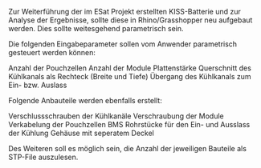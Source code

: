 Zur Weiterführung der im ESat Projekt erstellten KISS-Batterie und zur Analyse der Ergebnisse, sollte diese in Rhino/Grasshopper neu aufgebaut werden.
Dies sollte weitesgehend parametrisch sein.

Die folgenden Eingabeparameter sollen vom Anwender parametrisch gesteuert werden können:

Anzahl der Pouchzellen
Anzahl der Module
Plattenstärke
Querschnitt des Kühlkanals als Rechteck (Breite und Tiefe)
Übergang des Kühlkanals zum Ein- bzw. Auslass


Folgende Anbauteile werden ebenfalls erstellt:

Verschlussschrauben der Kühlkanäle
Verschraubung der Module
Verkabelung der Pouchzellen
BMS
Rohrstücke für den Ein- und Ausslass der Kühlung
Gehäuse mit seperatem Deckel

Des Weiteren soll es möglich sein, die Anzahl der jeweiligen Bauteile als STP-File auszulesen.
